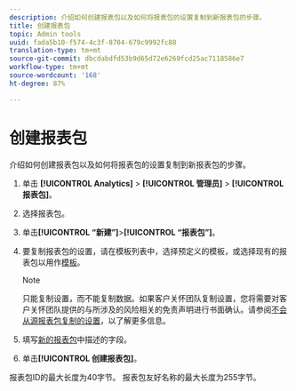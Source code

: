 ```yaml
---
description: 介绍如何创建报表包以及如何将报表包的设置复制到新报表包的步骤。
title: 创建报表包
topic: Admin tools
uuid: fada5b10-f574-4c3f-8704-679c9992fc88
translation-type: tm+mt
source-git-commit: dbcdabdfd53b9d65d72e6269fcd25ac7118586e7
workflow-type: tm+mt
source-wordcount: '168'
ht-degree: 87%

---
```



# 创建报表包

介绍如何创建报表包以及如何将报表包的设置复制到新报表包的步骤。

1. 单击 **[!UICONTROL Analytics]** > **[!UICONTROL 管理员]** > **[!UICONTROL 报表包]**。
1. 选择报表包。
1. 单击&#x200B;**[!UICONTROL “新建”]**>**[!UICONTROL “报表包”]**。
1. 要复制报表包的设置，请在模板列表中，选择预定义的模板，或选择现有的报表包以用作[模板](/help/admin/c-manage-report-suites/c-report-suite-templates/report-suite-templates.md)。

   >[!NOTE]
   >
   >只能复制设置，而不能复制数据。如果客户关怀团队复制设置，您将需要对客户关怀团队提供的与所涉及的风险相关的免责声明进行书面确认。请参阅[不会从源报表包复制的设置](/help/admin/c-manage-report-suites/c-new-report-suite/settings-not-copied-from-rs.md)，以了解更多信息。

1. 填写[新的报表包](/help/admin/c-manage-report-suites/c-new-report-suite/new-report-suite.md)中描述的字段。
1. 单击&#x200B;**[!UICONTROL 创建报表包]**。

报表包ID的最大长度为40字节。 报表包友好名称的最大长度为255字节。
